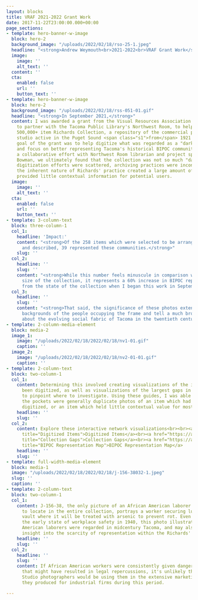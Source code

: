 ```yaml
---
layout: blocks
title: VRAF 2021-2022 Grant Work
date: 2017-11-22T23:00:00.000+00:00
page_sections:
- template: hero-banner-w-image
  block: hero-2
  background_image: "/uploads/2022/02/18/rso-25-1.jpeg"
  headline: "<strong>Andrew Weymouth<br>2021-2022<br>VRAF Grant Work</strong>"
  image:
    image: ''
    alt_text: ''
  content: ''
  cta:
    enabled: false
    url: ''
    button_text: ''
- template: hero-banner-w-image
  block: hero-2
  background_image: "/uploads/2022/02/18/rss-051-01.gif"
  headline: "<strong>In September 2021,</strong>"
  content: I was awarded a grant from the Visual Resources Association Foundation
    to partner with the Tacoma Public Library's Northwest Room, to help digitize the
    500,000+ item Richards Collection, a repository of the commercial photography
    studio active in the Puget Sound <span class="s1">from</span> 1921 to 1980. The
    goal of the grant was to help digitize what was regarded as a "dark archive,"
    and focus on better representing Tacoma's historical BIPOC community.<br><br>Through
    a collaborative effort with Northwest Room librarian and project sponsor Spencer
    Bowman, we ultimately found that the collection was not so much "dark," as past
    digitization efforts were scattered, archiving practices were inconsistent, and
    the inherent nature of Richards' practice created a large amount of material which
    provided little contextual information for potential users.
  image:
    image: ''
    alt_text: ''
  cta:
    enabled: false
    url: ''
    button_text: ''
- template: 3-column-text
  block: three-column-1
  col_1:
    headline: 'Impact:'
    content: "<strong>Of the 258 items which were selected to be arranged, digitized
      and described, 39 represented these communities.</strong>"
    slug: ''
  col_2:
    headline: ''
    slug: ''
    content: "<strong>While this number feels minuscule in comparison with the relative
      size of the collection, it represents a 60% increase in BIPOC representation
      from the state of the collection when I began this work in September.</strong>"
  col_3:
    headline: ''
    slug: ''
    content: "<strong>That said, the significance of these photos extend beyond the
      backgrounds of the people occupying the frame and tell a much broader story
      about the evolving social fabric of Tacoma in the twentieth century.</strong>"
- template: 2-column-media-element
  block: media-2
  image_1:
    image: "/uploads/2022/02/18/2022/02/18/nv1-01.gif"
    caption: ''
  image_2:
    image: "/uploads/2022/02/18/2022/02/18/nv2-01-01.gif"
    caption: ''
- template: 2-column-text
  block: two-column-1
  col_1:
    content: Determining this involved creating visualizations of the items that had
      been digitized, as well as visualizations of the largest gaps in the collection,
      to pinpoint where to investigate. Using these guides, I was able to determine
      the pockets were generally duplicate photos of an item which had already been
      digitized, or an item which held little contextual value for most patrons.
    headline: ''
    slug: ''
  col_2:
    content: Explore these interactive network visualizations<br><br><a href="https://aweymo.gitHub.io/RC.3/"
      title="Digitized Items">Digitized Items</a><br><a href="https://aweymo.gitHub.io/gaps.6/#"
      title="Collection Gaps">Collection Gaps</a><br><a href="https://aweymo.github.io/Rep.Network.1/"
      title="BIPOC Representation Map">BIPOC Representation Map</a>
    headline: ''
    slug: ''
- template: full-width-media-element
  block: media-1
  image: "/uploads/2022/02/18/2022/02/18/j-156-38032-1.jpeg"
  slug: ''
  caption: ''
- template: 2-column-text
  block: two-column-1
  col_1:
    content: J-156-38, the only picture of an African American laborer I was able
      to locate in the entire collection, portrays a worker securing lumber into a
      vault where it will be treated with arsenic to prevent rot. Even considering
      the early state of workplace safety in 1940, this photo illustrates how African
      American laborers were regarded in midcentury Tacoma, and may also provide some
      insight into the scarcity of representation within the Richards' collection
    headline: ''
    slug: ''
  col_2:
    headline: ''
    slug: ''
    content: If African American workers were consistently given dangerous positions
      that might have resulted in legal repercussions, it's unlikely that the Richards'
      Studio photographers would be using them in the extensive marketing photos which
      they produced for industrial firms during this period.

---
```

